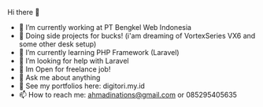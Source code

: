 Hi there 👋

- 🔭 I’m currently working at PT Bengkel Web Indonesia
- 🤑 Doing side projects for bucks! (i'am dreaming of VortexSeries VX6 and some other desk setup)
- 🌱 I’m currently learning PHP Framework (Laravel)
- 🤔 I’m looking for help with Laravel
- 📂 Im Open for freelance job!
- 💬 Ask me about anything
- 🧷 See my portfolios here: digitori.my.id
- 📫 How to reach me: ahmadinations@gmail.com or 085295405635


<!--START_SECTION:waka-->
<!--END_SECTION:waka-->
